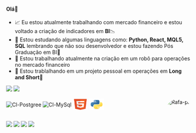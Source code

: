 #### Olá👋


- 📈 Eu estou atualmente trabalhando com mercado financeiro e estou voltado a criação de indicadores em **BI**📉
- 📔 Estou estudando algumas linguagens como: **Python, React, MQL5, SQL** lembrando que não sou desenvolvedor e estou fazendo Pós Graduação em BI📝
- 🤖 Estou trabalhando atualmente na criação em um robô para operações no mercado financeiro
- 📝 Estou trablalhando em um projeto pessoal em operações em **Long and Short**📶


<div>
<img heght="180cm" src="https://github-readme-stats.vercel.app/api?username=claubert&show_icons=true&theme=algolia"/>
<img heght="180cm" src="https://github-readme-stats.vercel.app/api/top-langs/?username=claubert&layout=compact&langs_count=16&show_icons=true&theme=algolia"/>
</div>


<div style="display: inline_block"><br>
  <img align="center" alt= "Cl-Postgree" height="30" width="40" src="https://icongr.am/devicon/postgresql-original.svg?size=136&color=currentColor">
  <img align="center" alt= "Cl-MySql" height="30" width="40" src="https://icongr.am/devicon/mysql-original.svg?size=136&color=currentColor">
  <img align="center" alt="Rafa-HTML" height="30" width="40" src="https://raw.githubusercontent.com/devicons/devicon/master/icons/html5/html5-original.svg">
  <img align="center" alt="Rafa-Python" height="30" width="40" src="https://raw.githubusercontent.com/devicons/devicon/master/icons/python/python-original.svg">
  <img align="right" alt="Rafa-pic" height="150" style="border-radius:50px;" src="https://media.discordapp.net/attachments/639956127056134178/890373478988013628/Publicacoes_Instagram_1_1.png?width=676&height=676">
</div>


##
<div>
<div> 
  <a href="https://www.youtube.com/channel/UC_-uuuZbY0AAt9CViNzvc-Q" target="_blank"><img src="https://img.shields.io/badge/YouTube-FF0000?style=for-the-badge&logo=youtube&logoColor=white" target="_blank"></a>
  <a href="https://instagram.com/claubert.lopes" target="_blank"><img src="https://img.shields.io/badge/-Instagram-%23E4405F?style=for-the-badge&logo=instagram&logoColor=white" target="_blank"></a>
  <a href = "mailto:claubert.lopez@gmail.com"><img src="https://img.shields.io/badge/-Gmail-%23333?style=for-the-badge&logo=gmail&logoColor=red"></a>
  <a href="https://www.linkedin.com/in/rafaella-ballerini-45875016a" target="_blank"><img src="https://img.shields.io/badge/-LinkedIn-%230077B5?style=for-the-badge&logo=linkedin&logoColor=white" target="_blank"></a> 
<div>  
</div>
